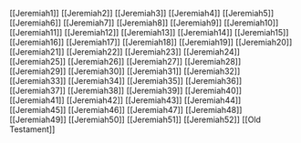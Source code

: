 [[Jeremiah1]]
[[Jeremiah2]]
[[Jeremiah3]]
[[Jeremiah4]]
[[Jeremiah5]]
[[Jeremiah6]]
[[Jeremiah7]]
[[Jeremiah8]]
[[Jeremiah9]]
[[Jeremiah10]]
[[Jeremiah11]]
[[Jeremiah12]]
[[Jeremiah13]]
[[Jeremiah14]]
[[Jeremiah15]]
[[Jeremiah16]]
[[Jeremiah17]]
[[Jeremiah18]]
[[Jeremiah19]]
[[Jeremiah20]]
[[Jeremiah21]]
[[Jeremiah22]]
[[Jeremiah23]]
[[Jeremiah24]]
[[Jeremiah25]]
[[Jeremiah26]]
[[Jeremiah27]]
[[Jeremiah28]]
[[Jeremiah29]]
[[Jeremiah30]]
[[Jeremiah31]]
[[Jeremiah32]]
[[Jeremiah33]]
[[Jeremiah34]]
[[Jeremiah35]]
[[Jeremiah36]]
[[Jeremiah37]]
[[Jeremiah38]]
[[Jeremiah39]]
[[Jeremiah40]]
[[Jeremiah41]]
[[Jeremiah42]]
[[Jeremiah43]]
[[Jeremiah44]]
[[Jeremiah45]]
[[Jeremiah46]]
[[Jeremiah47]]
[[Jeremiah48]]
[[Jeremiah49]]
[[Jeremiah50]]
[[Jeremiah51]]
[[Jeremiah52]]
[[Old Testament]]
